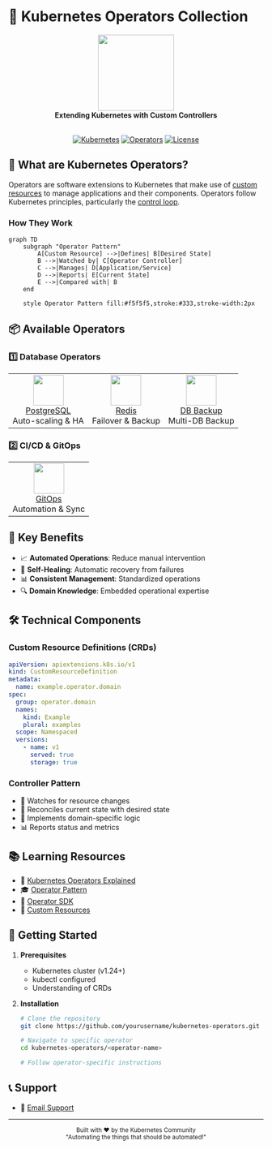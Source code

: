 # 🎯 Kubernetes Operators Collection

<div align="center">
  <img src="https://cdn.iconscout.com/icon/free/png-256/kubernetes-3628739-3030165.png" width="150">
  <br>
  <strong>Extending Kubernetes with Custom Controllers</strong>
  <br><br>

  [![Kubernetes](https://img.shields.io/badge/Kubernetes-1.24+-326CE5?style=for-the-badge&logo=kubernetes&logoColor=white)](https://kubernetes.io)
  [![Operators](https://img.shields.io/badge/Operators-4_Types-00ADD8?style=for-the-badge&logo=opera&logoColor=white)](https://kubernetes.io/docs/concepts/extend-kubernetes/operator/)
  [![License](https://img.shields.io/badge/License-Apache_2.0-red.svg?style=for-the-badge)](LICENSE)
</div>

## 🤔 What are Kubernetes Operators?

Operators are software extensions to Kubernetes that make use of [custom resources](https://kubernetes.io/docs/concepts/extend-kubernetes/api-extension/custom-resources/) to manage applications and their components. Operators follow Kubernetes principles, particularly the [control loop](https://kubernetes.io/docs/concepts/architecture/controller/).

### How They Work

```mermaid
graph TD
    subgraph "Operator Pattern"
        A[Custom Resource] -->|Defines| B[Desired State]
        B -->|Watched by| C[Operator Controller]
        C -->|Manages| D[Application/Service]
        D -->|Reports| E[Current State]
        E -->|Compared with| B
    end

    style Operator Pattern fill:#f5f5f5,stroke:#333,stroke-width:2px
```

## 📦 Available Operators

### 1️⃣ Database Operators

<table>
  <tr>
    <td align="center">
      <img src="https://cdn.iconscout.com/icon/free/png-256/postgresql-11-1175122.png" width="60"><br>
      <a href="database operators/postgres-operator">PostgreSQL</a>
      <br>Auto-scaling & HA
    </td>
    <td align="center">
      <img src="https://cdn.iconscout.com/icon/free/png-256/redis-6-1175105.png" width="60"><br>
      <a href="database operators/Redis Failover Operator">Redis</a>
      <br>Failover & Backup
    </td>
    <td align="center">
      <img src="https://cdn.iconscout.com/icon/premium/png-256-thumb/database-backup-1891610-1597614.png" width="60"><br>
      <a href="database operators/database backup">DB Backup</a>
      <br>Multi-DB Backup
    </td>
  </tr>
</table>

### 2️⃣ CI/CD & GitOps

<table>
  <tr>
    <td align="center">
      <img src="https://cdn.iconscout.com/icon/free/png-256/git-225996.png" width="60"><br>
      <a href="ci_cd & gitops operator">GitOps</a>
      <br>Automation & Sync
    </td>
  </tr>
</table>

## 🎯 Key Benefits

- 📈 **Automated Operations**: Reduce manual intervention
- 🔄 **Self-Healing**: Automatic recovery from failures
- 📊 **Consistent Management**: Standardized operations
- 🔍 **Domain Knowledge**: Embedded operational expertise

## 🛠️ Technical Components

### Custom Resource Definitions (CRDs)
```yaml
apiVersion: apiextensions.k8s.io/v1
kind: CustomResourceDefinition
metadata:
  name: example.operator.domain
spec:
  group: operator.domain
  names:
    kind: Example
    plural: examples
  scope: Namespaced
  versions:
    - name: v1
      served: true
      storage: true
```

### Controller Pattern
- 👀 Watches for resource changes
- 🔄 Reconciles current state with desired state
- 🎯 Implements domain-specific logic
- 📊 Reports status and metrics

## 📚 Learning Resources

- 📖 [Kubernetes Operators Explained](https://kubernetes.io/docs/concepts/extend-kubernetes/operator/)
- 🎓 [Operator Pattern](https://kubernetes.io/docs/concepts/extend-kubernetes/operator/)
- 🔧 [Operator SDK](https://sdk.operatorframework.io/)
- 📑 [Custom Resources](https://kubernetes.io/docs/concepts/extend-kubernetes/api-extension/custom-resources/)

## 🚀 Getting Started

1. **Prerequisites**
   - Kubernetes cluster (v1.24+)
   - kubectl configured
   - Understanding of CRDs

2. **Installation**
   ```bash
   # Clone the repository
   git clone https://github.com/yourusername/kubernetes-operators.git
   
   # Navigate to specific operator
   cd kubernetes-operators/<operator-name>
   
   # Follow operator-specific instructions
   ```


## 📞 Support

- 📧 [Email Support](mailto:naeem.ali@devopshound.com)

---
<div align="center">
  <sub>Built with ❤️ by the Kubernetes Community</sub>
  <br>
  <sub>"Automating the things that should be automated!"</sub>
</div>
